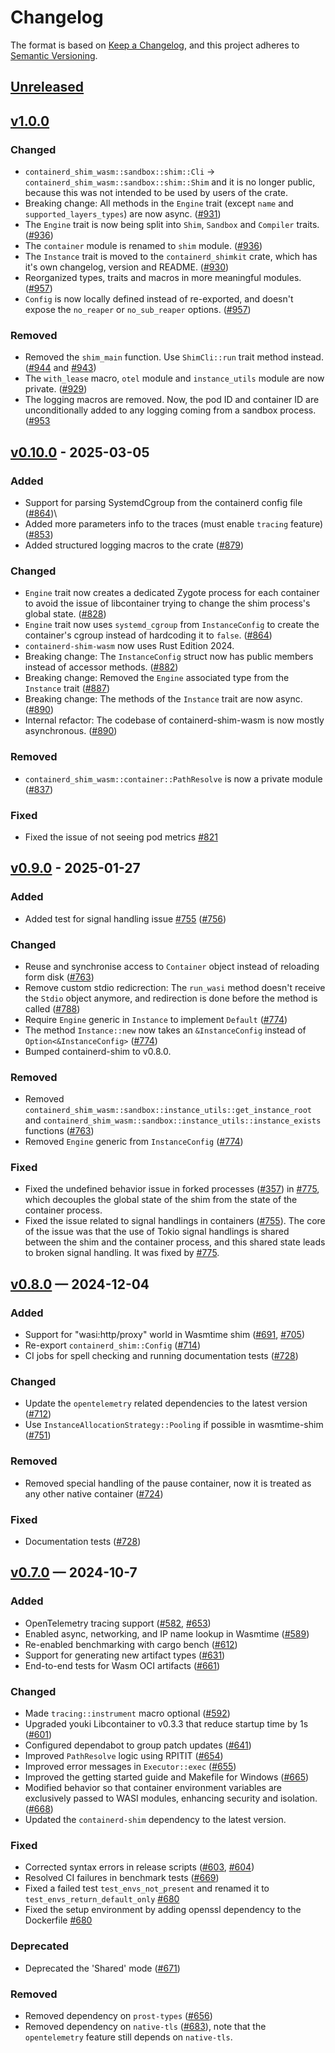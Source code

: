 # Changelog

The format is based on [Keep a Changelog](https://keepachangelog.com/en/1.1.0/), and this project adheres to [Semantic Versioning](https://semver.org/spec/v2.0.0.html).

## [Unreleased]

## [v1.0.0]

### Changed
- `containerd_shim_wasm::sandbox::shim::Cli` -> `containerd_shim_wasm::sandbox::shim::Shim` and it is no longer public, because this was not intended to be used by users of the crate.
- Breaking change: All methods in the `Engine` trait (except `name` and `supported_layers_types`) are now async. ([#931](https://github.com/containerd/runwasi/pull/931))
- The `Engine` trait is now being split into `Shim`, `Sandbox` and `Compiler` traits. ([#936](https://github.com/containerd/runwasi/pull/936))
- The `container` module is renamed to `shim` module. ([#936](https://github.com/containerd/runwasi/pull/936))
- The `Instance` trait is moved to the `containerd_shimkit` crate, which has it's own changelog, version and README. ([#930](https://github.com/containerd/runwasi/pull/930))
- Reorganized types, traits and macros in more meaningful modules. ([#957](https://github.com/containerd/runwasi/pull/957))
- `Config` is now locally defined instead of re-exported, and doesn't expose the `no_reaper` or `no_sub_reaper` options. ([#957](https://github.com/containerd/runwasi/pull/957))

### Removed
- Removed the `shim_main` function. Use `ShimCli::run` trait method instead. ([#944](https://github.com/containerd/runwasi/pull/944) and [#943](https://github.com/containerd/runwasi/pull/943))
- The `with_lease` macro, `otel` module and `instance_utils` module are now private. ([#929](https://github.com/containerd/runwasi/pull/929))
- The logging macros are removed. Now, the pod ID and container ID are unconditionally added to any logging coming from a sandbox process. ([#953](https://github.com/containerd/runwasi/pull/953)

## [v0.10.0] - 2025-03-05

### Added
- Support for parsing SystemdCgroup from the containerd config file ([#864](https://github.com/containerd/runwasi/pull/864))\
- Added more parameters info to the traces (must enable `tracing` feature) ([#853](https://github.com/containerd/runwasi/pull/853))
- Added structured logging macros to the crate ([#879](https://github.com/containerd/runwasi/pull/879))

### Changed
- `Engine` trait now creates a dedicated Zygote process for each container to avoid the issue of libcontainer trying to change the shim process's global state. ([#828](https://github.com/containerd/runwasi/pull/828))
- `Engine` trait now uses `systemd_cgroup` from `InstanceConfig` to create the container's cgroup instead of hardcoding it to `false`. ([#864](https://github.com/containerd/runwasi/pull/864))
- `containerd-shim-wasm` now uses Rust Edition 2024.
- Breaking change: The `InstanceConfig` struct now has public members instead of accessor methods. ([#882](https://github.com/containerd/runwasi/pull/882))
- Breaking change: Removed the `Engine` associated type from the `Instance` trait ([#887](https://github.com/containerd/runwasi/pull/887))
- Breaking change: The methods of the `Instance` trait are now async. ([#890](https://github.com/containerd/runwasi/pull/890))
- Internal refactor: The codebase of containerd-shim-wasm is now mostly asynchronous. ([#890](https://github.com/containerd/runwasi/pull/890))

### Removed
- `containerd_shim_wasm::container::PathResolve` is now a private module ([#837](https://github.com/containerd/runwasi/pull/837))

### Fixed
- Fixed the issue of not seeing pod metrics [#821](https://github.com/containerd/runwasi/issues/821)

## [v0.9.0] - 2025-01-27

### Added
- Added test for signal handling issue [#755](https://github.com/containerd/runwasi/issues/755) ([#756](https://github.com/containerd/runwasi/pull/756))

### Changed
- Reuse and synchronise access to `Container` object instead of reloading form disk ([#763](https://github.com/containerd/runwasi/pull/763))
- Remove custom stdio redicrection: The `run_wasi` method doesn't receive the `Stdio` object anymore, and redirection is done before the method is called ([#788](https://github.com/containerd/runwasi/pull/788))
- Require `Engine` generic in `Instance` to implement `Default` ([#774](https://github.com/containerd/runwasi/pull/774))
- The method `Instance::new` now takes an `&InstanceConfig` instead of `Option<&InstanceConfig>` ([#774](https://github.com/containerd/runwasi/pull/774))
- Bumped containerd-shim to v0.8.0.

### Removed
- Removed `containerd_shim_wasm::sandbox::instance_utils::get_instance_root` and `containerd_shim_wasm::sandbox::instance_utils::instance_exists` functions ([#763](https://github.com/containerd/runwasi/pull/763))
- Removed `Engine` generic from `InstanceConfig` ([#774](https://github.com/containerd/runwasi/pull/774))

### Fixed
- Fixed the undefined behavior issue in forked processes ([#357](https://github.com/containerd/runwasi/issues/357)) in [#775](https://github.com/containerd/runwasi/pull/775), which decouples the global state of the shim from the state of the container process. 
- Fixed the issue related to signal handlings in containers ([#755](https://github.com/containerd/runwasi/issues/755)). The core of the issue was that the use of Tokio signal handlings is shared between the shim and the container process, and this shared state leads to broken signal handling. It was fixed by [#775](https://github.com/containerd/runwasi/pull/775).

## [v0.8.0] — 2024-12-04

### Added
- Support for "wasi:http/proxy" world in Wasmtime shim ([#691](https://github.com/containerd/runwasi/pull/691), [#705](https://github.com/containerd/runwasi/pull/705))
- Re-export `containerd_shim::Config` ([#714](https://github.com/containerd/runwasi/pull/714))
- CI jobs for spell checking and running documentation tests ([#728](https://github.com/containerd/runwasi/pull/728))

### Changed
- Update the `opentelemetry` related dependencies to the latest version ([#712](https://github.com/containerd/runwasi/pull/712))
- Use `InstanceAllocationStrategy::Pooling` if possible in wasmtime-shim ([#751](https://github.com/containerd/runwasi/pull/751))

### Removed
- Removed special handling of the pause container, now it is treated as any other native container ([#724](https://github.com/containerd/runwasi/pull/724))

### Fixed
- Documentation tests ([#728](https://github.com/containerd/runwasi/pull/728))

## [v0.7.0] — 2024-10-7

### Added
- OpenTelemetry tracing support ([#582](https://github.com/containerd/runwasi/pull/582), [#653](https://github.com/containerd/runwasi/pull/653))
- Enabled async, networking, and IP name lookup in Wasmtime ([#589](https://github.com/containerd/runwasi/pull/589))
- Re-enabled benchmarking with cargo bench ([#612](https://github.com/containerd/runwasi/pull/612))
- Support for generating new artifact types ([#631](https://github.com/containerd/runwasi/pull/631))
- End-to-end tests for Wasm OCI artifacts ([#661](https://github.com/containerd/runwasi/pull/661))

### Changed
- Made `tracing::instrument` macro optional ([#592](https://github.com/containerd/runwasi/pull/592))
- Upgraded youki Libcontainer to v0.3.3 that reduce startup time by 1s ([#601](https://github.com/containerd/runwasi/pull/601))
- Configured dependabot to group patch updates ([#641](https://github.com/containerd/runwasi/pull/641))
- Improved `PathResolve` logic using RPITIT ([#654](https://github.com/containerd/runwasi/pull/654))
- Improved error messages in `Executor::exec` ([#655](https://github.com/containerd/runwasi/pull/655))
- Improved the getting started guide and Makefile for Windows ([#665](https://github.com/containerd/runwasi/pull/665))
- Modified behavior so that container environment variables are exclusively passed to WASI modules, enhancing security and isolation. ([#668](https://github.com/containerd/runwasi/pull/668))
- Updated the `containerd-shim` dependency to the latest version.

### Fixed
- Corrected syntax errors in release scripts ([#603](https://github.com/containerd/runwasi/pull/603), [#604](https://github.com/containerd/runwasi/pull/604))
- Resolved CI failures in benchmark tests ([#669](https://github.com/containerd/runwasi/pull/669))
- Fixed a failed test `test_envs_not_present` and renamed it to `test_envs_return_default_only` [#680](https://github.com/containerd/runwasi/pull/680)
- Fixed the setup environment by adding openssl dependency to the Dockerfile [#680](https://github.com/containerd/runwasi/pull/680)

### Deprecated
- Deprecated the 'Shared' mode ([#671](https://github.com/containerd/runwasi/pull/671))

### Removed
- Removed dependency on `prost-types` ([#656](https://github.com/containerd/runwasi/pull/656))
- Removed dependency on `native-tls` ([#683](https://github.com/containerd/runwasi/pull/683)), note that the `opentelemetry` feature still depends on `native-tls`.

[Unreleased]: <https://github.com/containerd/runwasi/compare/containerd-shim-wasm/v1.0.0..HEAD>
[v1.0.0]: <https://github.com/containerd/runwasi/compare/containerd-shim-wasm/v0.10.0...containerd-shim-wasm/v1.0.0>
[v0.10.0]: <https://github.com/containerd/runwasi/compare/containerd-shim-wasm/v0.9.0...containerd-shim-wasm/v0.10.0>
[v0.9.0]: <https://github.com/containerd/runwasi/compare/containerd-shim-wasm/v0.8.0...containerd-shim-wasm/v0.9.0>
[v0.8.0]: <https://github.com/containerd/runwasi/compare/containerd-shim-wasm/v0.7.0...containerd-shim-wasm/v0.8.0>
[v0.7.0]: <https://github.com/containerd/runwasi/compare/containerd-shim-wasm/v0.6.0...containerd-shim-wasm/v0.7.0>
